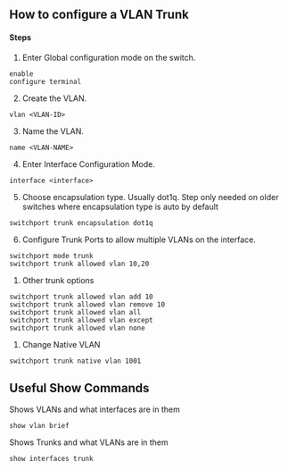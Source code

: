 ## How to configure a VLAN Trunk

#### Steps
1. Enter Global configuration mode on the switch.
```
enable
configure terminal
```

2. Create the VLAN.
```
vlan <VLAN-ID>
```

3. Name the VLAN.
```
name <VLAN-NAME>
```

4. Enter Interface Configuration Mode.
```
interface <interface> 
```

5. Choose encapsulation type. Usually dot1q. Step only needed on older switches where encapsulation type is auto by default
```
switchport trunk encapsulation dot1q
```

6. Configure Trunk Ports to allow multiple VLANs on the interface.
```
switchport mode trunk
switchport trunk allowed vlan 10,20
```

1. Other trunk options
```
switchport trunk allowed vlan add 10
switchport trunk allowed vlan remove 10
switchport trunk allowed vlan all
switchport trunk allowed vlan except
switchport trunk allowed vlan none
```

1. Change Native VLAN
```
switchport trunk native vlan 1001
```

## Useful Show Commands

Shows VLANs and what interfaces are in them
```
show vlan brief
```

Shows Trunks and what VLANs are in them
```
show interfaces trunk
```

